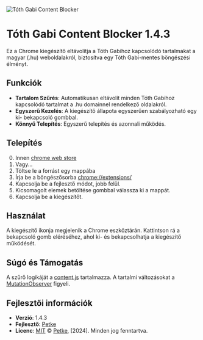 ![Tóth Gabi Content Blocker](icon128.png)
# Tóth Gabi Content Blocker 1.4.3 


Ez a Chrome kiegészítő eltávolítja a Tóth Gabihoz kapcsolódó tartalmakat a magyar (.hu) weboldalakról, biztosítva egy Tóth Gabi-mentes böngészési élményt.

## Funkciók
- **Tartalom Szűrés**: Automatikusan eltávolít minden Tóth Gabihoz kapcsolódó tartalmat a .hu domainnel rendelkező oldalakról.
- **Egyszerű Kezelés**: A kiegészítő állapota egyszerűen szabályozható egy ki- bekapcsoló gombbal.
- **Könnyű Telepítés**: Egyszerű telepítés és azonnali működés.

## Telepítés
0. Innen [chrome web store](https://chromewebstore.google.com/detail/t%C3%B3th-gabi-content-blocker/poaoipkelchclhhjlemjepcghhkcnfma?hl=hu&fbclid=IwAR2ZGioHstjSuUGwd6cTO-IuxadPI0C8sIjzTeKddI2gTRqxfvdFIFB0nNY)
1. Vagy...
2. Töltse le a forrást egy mappába
3. Írja be a böngészősorba [chrome://extensions/](chrome://extensions/)
4. Kapcsolja be a fejlesztő módot, jobb felül.
5. Kicsomagolt elemek betöltése gombbal válassza ki a mappát.
6. Kapcsolja be a kiegészítőt.


   
## Használat
A kiegészítő ikonja megjelenik a Chrome eszköztárán. Kattintson rá a bekapcsoló gomb eléréséhez, ahol ki- és bekapcsolhatja a kiegészítő működését.

## Súgó és Támogatás
A szűrő logikáját a [content.js](content.js) tartalmazza.
A tartalmi változásokat a [MutationObserver](https://developer.mozilla.org/en-US/docs/Web/API/MutationObserver) figyeli.

## Fejlesztői információk

- **Verzió**: 1.4.3
- **Fejlesztő**: [Petke](https://github.com/tajtipeter71)
- **Licenc**: [MIT](LICENSE)
© [Petke](https://github.com/tajtipeter71), [2024]. Minden jog fenntartva.
